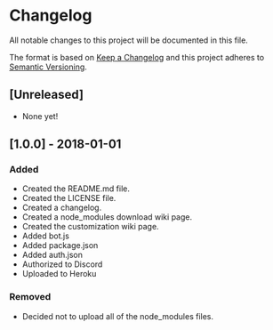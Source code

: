 # Changelog
All notable changes to this project will be documented in this file.

The format is based on [Keep a Changelog](http://keepachangelog.com/en/1.0.0/)
and this project adheres to [Semantic Versioning](http://semver.org/spec/v2.0.0.html).

## [Unreleased]
- None yet!

## [1.0.0] - 2018-01-01
### Added
- Created the README.md file.
- Created the LICENSE file.
- Created a changelog.
- Created a node_modules download wiki page.
- Created the customization wiki page.
- Added bot.js
- Added package.json
- Added auth.json
- Authorized to Discord
- Uploaded to Heroku

### Removed
- Decided not to upload all of the node_modules files.







